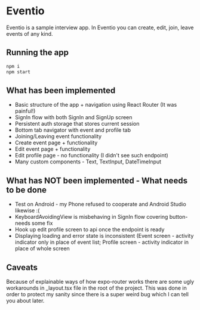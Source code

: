 # Eventio

Eventio is a sample interview app. In Eventio you can create, edit, join, leave events of any kind.

## Running the app

```bash
npm i
npm start
```

## What has been implemented

- Basic structure of the app + navigation using React Router (It was painful!)
- SignIn flow with both SignIn and SignUp screen
- Persistent auth storage that stores current session
- Bottom tab navigator with event and profile tab
- Joining/Leaving event functionality
- Create event page + functionality
- Edit event page + functionality
- Edit profile page - no functionality (I didn't see such endpoint)
- Many custom components - Text, TextInput, DateTimeInput

## What has NOT been implemented - What needs to be done

- Test on Android - my Phone refused to cooperate and Android Studio likewise :(
- KeyboardAvoidingView is misbehaving in SignIn flow covering button- needs some fix
- Hook up edit profile screen to api once the endpoint is ready
- Displaying loading and error state is inconsistent (Event screen - activity indicator only in place of event list; Profile screen - activity indicator in place of whole screen

## Caveats

Because of explainable ways of how expo-router works there are some ugly workarounds in \_layout.tsx file in the root of the project. This was done in order to protect my sanity since there is a super weird bug which I can tell you about later.

